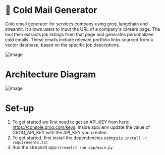 # 📧 Cold Mail Generator
Cold email generator for services company using groq, langchain and streamlit. It allows users to input the URL of a company's careers page. The tool then extracts job listings from that page and generates personalized cold emails. These emails include relevant portfolio links sourced from a vector database, based on the specific job descriptions.

![image](https://github.com/user-attachments/assets/15b1c1b6-0c7f-4340-842b-419120d461da)

# Architecture Diagram

![image](https://github.com/user-attachments/assets/6b14d610-270d-4f1c-a335-bc81340ca972)

# Set-up

1. To get started we first need to get an API_KEY from here: https://console.groq.com/keys. Inside app/.env update the value of GROQ_API_KEY with the API_KEY you created.
2. To get started, first install the dependencies using:`pip install -r requirements.txt`
3. Run the streamlit app:`streamlit run app/main.py`





